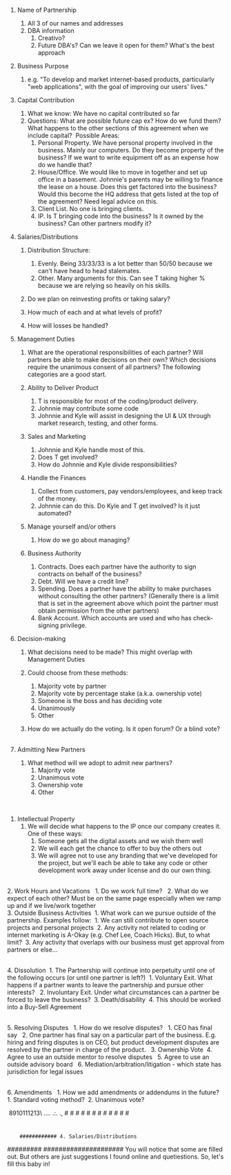 1. Name of Partnership  
    1. All 3 of our names and addresses  
    2. DBA information  
        1. Creativo?  
        2. Future DBA's? Can we leave it open for them? What's the best approach  
   

2. Business Purpose  
    1. e.g. "To develop and market internet-based products, particularly "web applications", with the goal of improving our users' lives."  
   
3. Capital Contribution  
    1. What we know: We have no capital contributed so far  
    2. Questions: What are possible future cap ex? How do we fund them? What happens to the other sections of this agreement when we include capital?  Possible Areas:  
        1. Personal Property. We have personal property involved in the business. Mainly our computers. Do they become property of the business? If we want to write equipment off as an expense how do we handle that?  
        2. House/Office. We would like to move in together and set up office in a basement. Johnnie's parents may be willing to finance the lease on a house. Does this get factored into the business? Would this become the HQ address that gets listed at the top of the agreement? Need legal advice on this.  
        3. Client List. No one is bringing clients.  
        4. IP. Is T bringing code into the business? Is it owned by the business? Can other partners modify it?  
    

4. Salaries/Distributions   
    1. Distribution Structure:  
        1. Evenly. Being 33/33/33 is a lot better than 50/50 because we can't have head to head stalemates.   
        2. Other. Many arguments for this. Can see T taking higher % because we are relying so heavily on his skills.   

    2. Do we plan on reinvesting profits or taking salary?   
    3. How much of each and at what levels of profit?   
    4. How will losses be handled?   
   
5. Management Duties   
    1. What are the operational responsibilities of each partner? Will partners be able to make decisions on their own? Which decisions require the unanimous consent of all partners? The following categories are a good start.  
    2. Ability to Deliver Product   
        1. T is responsible for most of the coding/product delivery.   
        2. Johnnie may contribute some code   
        3. Johnnie and Kyle will assist in designing the UI & UX through market research, testing, and other forms.   

    3. Sales and Marketing   
        1. Johnnie and Kyle handle most of this.   
        2. Does T get involved?   
        3. How do Johnnie and Kyle divide responsibilities?   

    4. Handle the Finances   
        1. Collect from customers, pay vendors/employees, and keep track of the money.   
        2. Johnnie can do this. Do Kyle and T get involved? Is it just automated?   

    5. Manage yourself and/or others   
        1. How do we go about managing?    

    6. Business Authority   
        1. Contracts. Does each partner have the authority to sign contracts on behalf of the business?   
        2. Debt. Will we have a credit line?   
        3. Spending. Does a partner have the ability to make purchases without consulting the other partners? (Generally there is a limit that is set in the agreement above which point the partner must obtain permission from the other partners)  
        4. Bank Account. Which accounts are used and who has check-signing privilege.  
   

6. Decision-making   
    1. What decisions need to be made? This might overlap with Management Duties  
    2. Could choose from these methods:  
        1. Majority vote by partner   
        2. Majority vote by percentage stake (a.k.a. ownership vote)  
        3. Someone is the boss and has deciding vote   
        4. Unanimously   
        5. Other  

    3. How do we actually do the voting. Is it open forum? Or a blind vote?     

7. Admitting New Partners   
    1. What method will we adopt to admit new partners?  
        1. Majority vote  
        2. Unanimous vote  
        3. Ownership vote  
        4. Other   

 

1. Intellectual Property   
    1. We will decide what happens to the IP once our company creates it. One of these ways:  
        1. Someone gets all the digital assets and we wish them well   
        2. We will each get the chance to offer to buy the others out   
        3. We will agree not to use any branding that we've developed for the project, but we'll each be able to take any code or other development work away under license and do our own thing.  

   
2. Work Hours and Vacations   
    1. Do we work full time?   
    2. What do we expect of each other? Must be on the same page especially when we ramp up and if we live/work together  
   
3. Outside Business Activities  
    1. What work can we pursue outside of the partnership. Examples follow:  
        1. We can still contribute to open source projects and personal projects  
        2. Any activity not related to coding or internet marketing is A-Okay (e.g. Chef Lee, Coach Hicks). But, to what limit?  
        3. Any activity that overlaps with our business must get approval from partners or else...  

   
4. Dissolution  
    1. The Partnership will continue into perpetuity until one of the following occurs (or until one partner is left?)  
        1. Voluntary Exit. What happens if a partner wants to leave the partnership and pursue other interests?   
        2. Involuntary Exit. Under what circumstances can a partner be forced to leave the business?  
        3. Death/disability  
        4. This should be worked into a Buy-Sell Agreement  

   
5. Resolving Disputes   
    1. How do we resolve disputes?   
        1. CEO has final say   
        2. One partner has final say on a particular part of the business. E.g. hiring and firing disputes is on CEO, but product development disputes are resolved by the partner in charge of the product.   
        3. Ownership Vote  
        4. Agree to use an outside mentor to resolve disputes   
        5. Agree to use an outside advisory board   
        6. Mediation/arbitration/litigation - which state has jurisdiction for legal issues  

   
6. Amendments   
    1. How we add amendments or addendums in the future?  
        1. Standard voting method?  
        2. Unanimous vote?  

 8910111213\ ....        .:.   .,      # # # # # # # # # # # # 
# # 
        
        
    
        
        
        ############ 4. Salaries/Distributions
######### #####################
You will notice that some are filled out. But others are just suggestions I found online and quetiestions. So, let's fill this baby in!